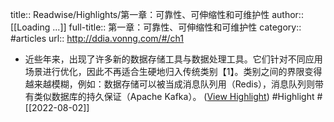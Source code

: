title:: Readwise/Highlights/第一章：可靠性、可伸缩性和可维护性
author:: [[Loading ...]]
full-title:: 第一章：可靠性、可伸缩性和可维护性
category:: #articles
url:: http://ddia.vonng.com/#/ch1

- 近些年来，出现了许多新的数据存储工具与数据处理工具。它们针对不同应用场景进行优化，因此不再适合生硬地归入传统类别【1】。类别之间的界限变得越来越模糊，例如：数据存储可以被当成消息队列用（Redis），消息队列则带有类似数据库的持久保证（Apache Kafka）。 ([View Highlight](https://read.readwise.io/read/01g9e9e8yztv1x3nyq91vg8zm0)) #Highlight #[[2022-08-02]]